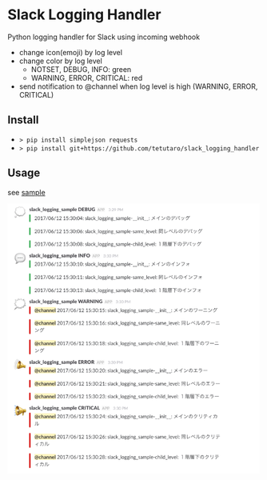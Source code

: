 Slack Logging Handler
=====================

Python logging handler for Slack using incoming webhook

* change icon(emoji) by log level
* change color by log level
	* NOTSET, DEBUG, INFO: green
	* WARNING, ERROR, CRITICAL: red
* send notification to @channel when log level is high (WARNING, ERROR, CRITICAL)

## Install

* `> pip install simplejson requests`
* `> pip install git+https://github.com/tetutaro/slack_logging_handler`

## Usage

see [sample](sample)

![sample](slack_logging_sample.png)
